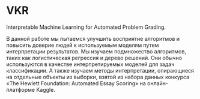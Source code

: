 # VKR
Interpretable Machine Learning for Automated Problem Grading.

В данной работе мы пытаемся улучшить восприятие алгоритмов и повысить доверие людей к используемым моделям путем интерпретации результатов.
Мы изучаем подмножество алгоритмов, таких как логистическая регрессия и дерево решений. Они обычно используются в качестве интерпретируемых моделей для задач классификации. А также изучаем методы интерпретации, опирающиеся на отдельные объекты из выборки, взятой из набора данных конкурса «The Hewlett Foundation: Automated Essay Scoring» на онлайн-платформе Kaggle.
